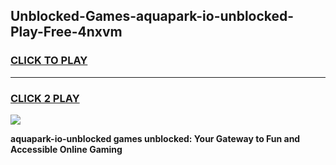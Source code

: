 
## Unblocked-Games-aquapark-io-unblocked-Play-Free-4nxvm
<h3>
<a href="https://premium76.site?title=aquapark-io-unblocked&ref=17A">CLICK TO PLAY</a></h3>
<hr>

<h3>
<a href="https://premium76.site?title=aquapark-io-unblocked&ref=17A">CLICK 2 PLAY</a>
  
</h3>

<a href="https://premium76.site?title=aquapark-io-unblocked&ref=17A"><img src="https://clearcache.store/games.png"></a>


**aquapark-io-unblocked games unblocked: Your Gateway to Fun and Accessible Online Gaming**
